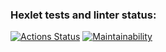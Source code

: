 ### Hexlet tests and linter status:
[![Actions Status](https://github.com/YanaMitrofanova/frontend-project-44/workflows/hexlet-check/badge.svg)](https://github.com/YanaMitrofanova/frontend-project-44/actions)
[![Maintainability](https://api.codeclimate.com/v1/badges/ee89d43ada477df99182/maintainability)](https://codeclimate.com/github/YanaMitrofanova/frontend-project-44/maintainability)
